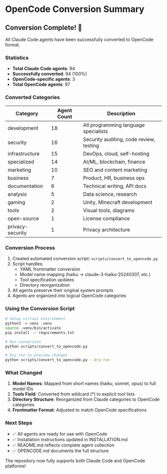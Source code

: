 # OpenCode Conversion Summary

## Conversion Complete! 🎉

All Claude Code agents have been successfully converted to OpenCode format.

### Statistics
- **Total Claude Code agents**: 94
- **Successfully converted**: 94 (100%)
- **OpenCode-specific agents**: 3
- **Total OpenCode agents**: 97

### Converted Categories

| Category | Agent Count | Description |
|----------|------------|-------------|
| development | 18 | All programming language specialists |
| security | 16 | Security auditing, code review, testing |
| infrastructure | 15 | DevOps, cloud, self-hosting |
| specialized | 14 | AI/ML, blockchain, finance |
| marketing | 10 | SEO and content marketing |
| business | 7 | Product, HR, business ops |
| documentation | 6 | Technical writing, API docs |
| analysis | 5 | Data science, research |
| gaming | 2 | Unity, Minecraft development |
| tools | 2 | Visual tools, diagrams |
| open-source | 1 | License compliance |
| privacy-security | 1 | Privacy architecture |

### Conversion Process

1. Created automated conversion script: `scripts/convert_to_opencode.py`
2. Script handles:
   - YAML frontmatter conversion
   - Model name mapping (haiku → claude-3-haiku-20240307, etc.)
   - Tool specification updates
   - Directory reorganization
3. All agents preserve their original system prompts
4. Agents are organized into logical OpenCode categories

### Using the Conversion Script

```bash
# Setup virtual environment
python3 -m venv .venv
source .venv/bin/activate
pip install -r requirements.txt

# Run conversion
python scripts/convert_to_opencode.py

# Dry run to preview changes
python scripts/convert_to_opencode.py --dry-run
```

### What Changed

1. **Model Names**: Mapped from short names (haiku, sonnet, opus) to full model IDs
2. **Tools Field**: Converted from wildcard (*) to explicit tool lists
3. **Directory Structure**: Reorganized from Claude categories to OpenCode categories
4. **Frontmatter Format**: Adjusted to match OpenCode specifications

### Next Steps

- ✅ All agents are ready for use with OpenCode
- ✅ Installation instructions updated in INSTALLATION.md
- ✅ README.md reflects complete agent collection
- ✅ OPENCODE.md documents the full structure

The repository now fully supports both Claude Code and OpenCode platforms!